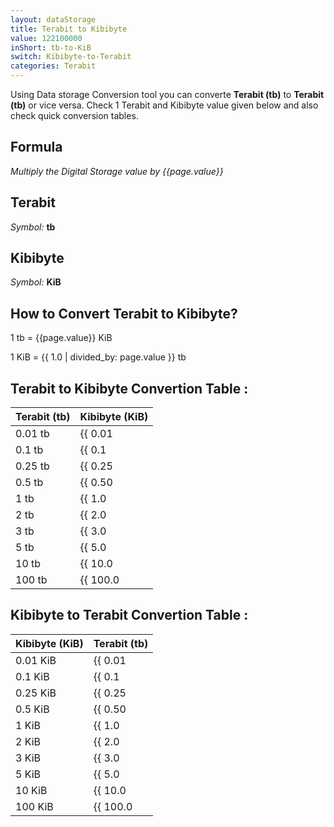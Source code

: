 ```yaml
---
layout: dataStorage
title: Terabit to Kibibyte
value: 122100000
inShort: tb-to-KiB
switch: Kibibyte-to-Terabit
categories: Terabit
---
```


Using Data storage Conversion tool you can converte **Terabit (tb)** to **Terabit (tb)** or vice versa. Check 1 Terabit and Kibibyte value given below and also check quick conversion tables.

## Formula
*Multiply the Digital Storage value by {{page.value}}*

## Terabit
*Symbol:* **tb**

## Kibibyte
*Symbol:* **KiB**

## How to Convert Terabit to Kibibyte?

1 tb = {{page.value}} KiB

1 KiB = {{ 1.0 | divided_by: page.value }} tb


## Terabit to Kibibyte Convertion Table :

| Terabit (tb) | Kibibyte (KiB) |
| ---- | ---- |
| 0.01 tb | {{ 0.01 | times: page.value | round: 12 }} KiB |
| 0.1 tb | {{ 0.1 | times: page.value | round: 12 }} KiB |
| 0.25 tb | {{ 0.25 | times: page.value | round: 12 }} KiB |
| 0.5 tb | {{ 0.50 | times: page.value | round: 12 }} KiB |
| 1 tb | {{ 1.0 | times: page.value | round: 12 }} KiB |
| 2 tb | {{ 2.0 | times: page.value | round: 12 }} KiB |
| 3 tb | {{ 3.0 | times: page.value | round: 12 }} KiB |
| 5 tb | {{ 5.0 | times: page.value | round: 12 }} KiB |
| 10 tb | {{ 10.0 | times: page.value | round: 12 }} KiB |
| 100 tb | {{ 100.0 | times: page.value | round: 12 }} KiB |

## Kibibyte to Terabit Convertion Table :

| Kibibyte (KiB) | Terabit (tb) |
| ---- | ---- |
| 0.01 KiB | {{ 0.01 | divided_by: page.value | round: 12 }} tb |
| 0.1 KiB | {{ 0.1 | divided_by: page.value | round: 12 }} tb |
| 0.25 KiB | {{ 0.25 | divided_by: page.value | round: 12 }} tb |
| 0.5 KiB | {{ 0.50 | divided_by: page.value | round: 12 }} tb |
| 1 KiB | {{ 1.0 | divided_by: page.value | round: 12 }} tb |
| 2 KiB | {{ 2.0 | divided_by: page.value | round: 12 }} tb |
| 3 KiB | {{ 3.0 | divided_by: page.value | round: 12 }} tb |
| 5 KiB | {{ 5.0 | divided_by: page.value | round: 12 }} tb |
| 10 KiB | {{ 10.0 | divided_by: page.value | round: 12 }} tb |
| 100 KiB | {{ 100.0 | divided_by: page.value | round: 12 }} tb |


<script>
document.getElementById('selectInput')[14].selected = true
document.getElementById('selectOutput')[5].selected = true
</script>
